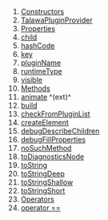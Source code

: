 1.  [Constructors](plugins_talawa_plugin_provider/TalawaPluginProvider-class.html#constructors)
2.  [TalawaPluginProvider](plugins_talawa_plugin_provider/TalawaPluginProvider/TalawaPluginProvider.html)
3.  [Properties](plugins_talawa_plugin_provider/TalawaPluginProvider-class.html#instance-properties)
4.  [child](plugins_talawa_plugin_provider/TalawaPluginProvider/child.html)
5.  [hashCode](https://api.flutter.dev/flutter/widgets/Widget/hashCode.html)
6.  [key](https://api.flutter.dev/flutter/widgets/Widget/key.html)
7.  [pluginName](plugins_talawa_plugin_provider/TalawaPluginProvider/pluginName.html)
8.  [runtimeType](https://api.flutter.dev/flutter/dart-core/Object/runtimeType.html)
9.  [visible](plugins_talawa_plugin_provider/TalawaPluginProvider/visible.html)
10. [Methods](plugins_talawa_plugin_provider/TalawaPluginProvider-class.html#instance-methods)
11. [animate](https://pub.dev/documentation/flutter_animate/4.5.0/flutter_animate/AnimateWidgetExtensions/animate.html)
    ^(ext)^
12. [build](plugins_talawa_plugin_provider/TalawaPluginProvider/build.html)
13. [checkFromPluginList](plugins_talawa_plugin_provider/TalawaPluginProvider/checkFromPluginList.html)
14. [createElement](https://api.flutter.dev/flutter/widgets/StatelessWidget/createElement.html)
15. [debugDescribeChildren](https://api.flutter.dev/flutter/foundation/DiagnosticableTree/debugDescribeChildren.html)
16. [debugFillProperties](https://api.flutter.dev/flutter/widgets/Widget/debugFillProperties.html)
17. [noSuchMethod](https://api.flutter.dev/flutter/dart-core/Object/noSuchMethod.html)
18. [toDiagnosticsNode](https://api.flutter.dev/flutter/foundation/DiagnosticableTree/toDiagnosticsNode.html)
19. [toString](https://api.flutter.dev/flutter/foundation/Diagnosticable/toString.html)
20. [toStringDeep](https://api.flutter.dev/flutter/foundation/DiagnosticableTree/toStringDeep.html)
21. [toStringShallow](https://api.flutter.dev/flutter/foundation/DiagnosticableTree/toStringShallow.html)
22. [toStringShort](https://api.flutter.dev/flutter/widgets/Widget/toStringShort.html)
23. [Operators](plugins_talawa_plugin_provider/TalawaPluginProvider-class.html#operators)
24. [operator
    ==](https://api.flutter.dev/flutter/widgets/Widget/operator_equals.html)
